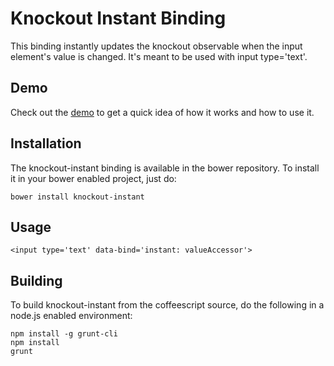 # Knockout Instant Binding

This binding instantly updates the knockout observable when the input element's value is changed. It's meant to be used with input type='text'.

## Demo

Check out the [demo](http://rawgithub.com/immense/knockout-instant/master/demo.html) to get a quick idea of how it works and how to use it.

## Installation

The knockout-instant binding is available in the bower repository. To install it in your bower enabled project, just do:

`bower install knockout-instant`

## Usage

`<input type='text' data-bind='instant: valueAccessor'>`

## Building

To build knockout-instant from the coffeescript source, do the following in a node.js enabled environment:

```
npm install -g grunt-cli
npm install
grunt
```
